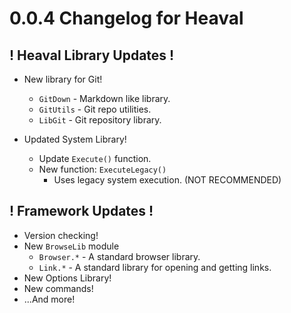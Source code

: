 # 0.0.4 Changelog for Heaval

## ! Heaval Library Updates !

* New library for Git!
	+ ``GitDown`` - Markdown like library.
	+ ``GitUtils`` - Git repo utilities.
	+ ``LibGit`` - Git repository library.

* Updated System Library!
	+ Update ``Execute()`` function.
	+ New function: ``ExecuteLegacy()``
		- Uses legacy system execution. (NOT RECOMMENDED)

## ! Framework Updates !

* Version checking!
* New ``BrowseLib`` module
	+ ``Browser.*`` - A standard browser library.
	+ ``Link.*`` - A standard library for opening and getting links.
* New Options Library!
* New commands!
* ...And more!
